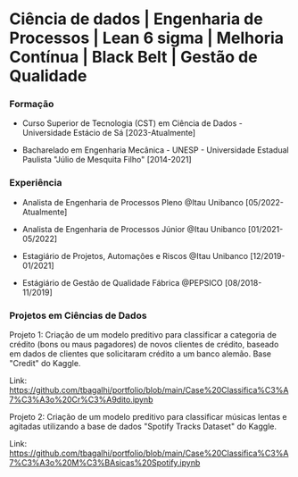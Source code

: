 #  Ciência de dados | Engenharia de Processos | Lean 6 sigma | Melhoria Contínua | Black Belt | Gestão de Qualidade 

### Formação
* Curso Superior de Tecnologia (CST) em Ciência de Dados - Universidade Estácio de Sá [2023-Atualmente]

* Bacharelado em Engenharia Mecânica - UNESP - Universidade Estadual Paulista "Júlio de Mesquita Filho" [2014-2021]

### Experiência
* Analista de Engenharia de Processos Pleno @Itau Unibanco [05/2022-Atualmente]

* Analista de Engenharia de Processos Júnior @Itau Unibanco [01/2021-05/2022]

* Estagiário de Projetos, Automações e Riscos @Itau Unibanco [12/2019-01/2021]

* Estágiário de Gestão de Qualidade Fábrica @PEPSICO [08/2018-11/2019]

### Projetos em Ciências de Dados
Projeto 1:
Criação de um modelo preditivo para classificar a categoria de crédito (bons ou maus pagadores) de novos clientes de crédito, baseado em dados de clientes que solicitaram crédito a um banco alemão. Base "Credit" do Kaggle. 

Link: https://github.com/tbagalhi/portfolio/blob/main/Case%20Classifica%C3%A7%C3%A3o%20Cr%C3%A9dito.ipynb

Projeto 2: 
Criação de um modelo preditivo para classificar músicas lentas e agitadas utilizando a base de dados "Spotify Tracks Dataset" do Kaggle. 

Link: https://github.com/tbagalhi/portfolio/blob/main/Case%20Classifica%C3%A7%C3%A3o%20M%C3%BAsicas%20Spotify.ipynb
